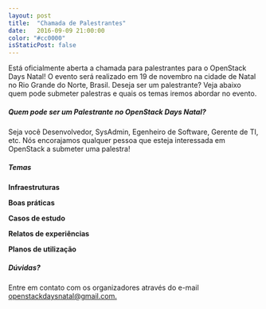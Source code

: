 ```yaml
---
layout: post
title:  "Chamada de Palestrantes"
date:   2016-09-09 21:00:00
color: "#cc0000"
isStaticPost: false
---
```


Está oficialmente aberta a chamada para palestrantes para o OpenStack Days
Natal!
O evento será realizado em 19 de novembro na cidade de Natal no Rio Grande do
Norte, Brasil. Deseja ser um palestrante? Veja abaixo quem pode submeter
palestras e quais os temas iremos abordar no evento.

##### Quem pode ser um Palestrante no OpenStack Days Natal?

Seja você Desenvolvedor, SysAdmin, Egenheiro de Software, Gerente de TI, etc.
Nós encorajamos qualquer pessoa que esteja interessada em OpenStack a submeter uma palestra!

##### Temas

__Infraestruturas__

__Boas práticas__

__Casos de estudo__

__Relatos de experiências__

__Planos de utilização__

##### Dúvidas?
Entre em contato com os organizadores através do e-mail [openstackdaysnatal@gmail.com.](mailto:openstackdaysnatal@gmail.com.)
